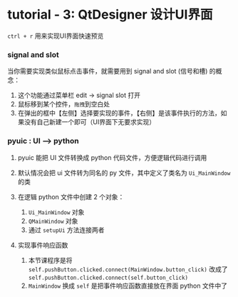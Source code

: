 # tutorial - 3: QtDesigner 设计UI界面

`ctrl + r` 用来实现UI界面快速预览


### signal and slot
当你需要实现类似鼠标点击事件，就需要用到 signal and slot (信号和槽) 的概念：
1. 这个功能通过菜单栏  edit -> signal slot 打开
2. 鼠标移到某个控件，`拖拽`到空白处
3. 在弹出的框中【左侧】选择要实现的事件，【右侧】是该事件执行的方法，如果没有自己新建一个即可（UI界面下无要求实现）

### pyuic : UI --> python 
1. pyuic 能把 UI 文件转换成 python 代码文件，方便逻辑代码进行调用

2. 默认情况会把 ui 文件转为同名的 py 文件，其中定义了类名为 `Ui_MainWindow` 的类

3. 在逻辑 python 文件中创建 2 个对象：
   1.  `Ui_MainWindow` 对象
   2.  `QMainWindow` 对象
   3.  通过 `setupUi` 方法连接两者

4. 实现事件响应函数
   1. 本节课程序是将 `self.pushButton.clicked.connect(MainWindow.button_click)` 改成了 `self.pushButton.clicked.connect(self.button_click)`
   2. `MainWindow` 换成 `self` 是把事件响应函数直接放在界面 python 文件中了
